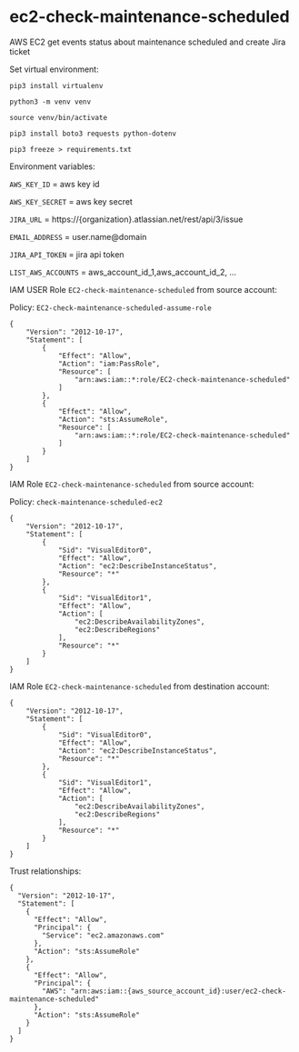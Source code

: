 # ec2-check-maintenance-scheduled
AWS EC2 get events status about maintenance scheduled and create Jira ticket

Set virtual environment:

```
pip3 install virtualenv

python3 -m venv venv

source venv/bin/activate

pip3 install boto3 requests python-dotenv

pip3 freeze > requirements.txt
```

Environment variables:

`AWS_KEY_ID` = aws key id

`AWS_KEY_SECRET` = aws key secret

`JIRA_URL` = https://{organization}.atlassian.net/rest/api/3/issue

`EMAIL_ADDRESS` = user.name@domain

`JIRA_API_TOKEN` = jira api token

`LIST_AWS_ACCOUNTS` = aws_account_id_1,aws_account_id_2, ...


IAM USER Role `EC2-check-maintenance-scheduled` from source account:

Policy: `EC2-check-maintenance-scheduled-assume-role`

```
{
    "Version": "2012-10-17",
    "Statement": [
        {
            "Effect": "Allow",
            "Action": "iam:PassRole",
            "Resource": [
                "arn:aws:iam::*:role/EC2-check-maintenance-scheduled"
            ]
        },
        {
            "Effect": "Allow",
            "Action": "sts:AssumeRole",
            "Resource": [
                "arn:aws:iam::*:role/EC2-check-maintenance-scheduled"
            ]
        }
    ]
}

```

IAM  Role `EC2-check-maintenance-scheduled` from source account:

Policy: `check-maintenance-scheduled-ec2`

```
{
    "Version": "2012-10-17",
    "Statement": [
        {
            "Sid": "VisualEditor0",
            "Effect": "Allow",
            "Action": "ec2:DescribeInstanceStatus",
            "Resource": "*"
        },
        {
            "Sid": "VisualEditor1",
            "Effect": "Allow",
            "Action": [
                "ec2:DescribeAvailabilityZones",
                "ec2:DescribeRegions"
            ],
            "Resource": "*"
        }
    ]
}
```



IAM Role `EC2-check-maintenance-scheduled` from destination account:

```
{
    "Version": "2012-10-17",
    "Statement": [
        {
            "Sid": "VisualEditor0",
            "Effect": "Allow",
            "Action": "ec2:DescribeInstanceStatus",
            "Resource": "*"
        },
        {
            "Sid": "VisualEditor1",
            "Effect": "Allow",
            "Action": [
                "ec2:DescribeAvailabilityZones",
                "ec2:DescribeRegions"
            ],
            "Resource": "*"
        }
    ]
}
```

Trust relationships:

```
{
  "Version": "2012-10-17",
  "Statement": [
    {
      "Effect": "Allow",
      "Principal": {
        "Service": "ec2.amazonaws.com"
      },
      "Action": "sts:AssumeRole"
    },
    {
      "Effect": "Allow",
      "Principal": {
        "AWS": "arn:aws:iam::{aws_source_account_id}:user/ec2-check-maintenance-scheduled"
      },
      "Action": "sts:AssumeRole"
    }
  ]
}
```